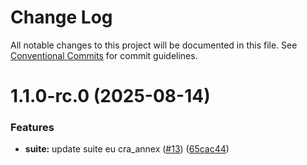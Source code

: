 # Change Log

All notable changes to this project will be documented in this file.
See [Conventional Commits](https://conventionalcommits.org) for commit guidelines.

# 1.1.0-rc.0 (2025-08-14)


### Features

* **suite:** update suite eu cra_annex ([#13](https://github.com/zerobias-org/suite/issues/13)) ([65cac44](https://github.com/zerobias-org/suite/commit/65cac44c6097ff32cf5321ecd1b69e1951b95816))
